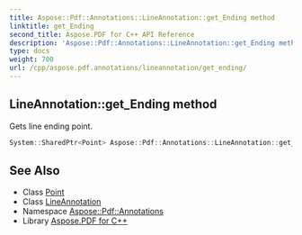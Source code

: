 ```yaml
---
title: Aspose::Pdf::Annotations::LineAnnotation::get_Ending method
linktitle: get_Ending
second_title: Aspose.PDF for C++ API Reference
description: 'Aspose::Pdf::Annotations::LineAnnotation::get_Ending method. Gets line ending point in C++.'
type: docs
weight: 700
url: /cpp/aspose.pdf.annotations/lineannotation/get_ending/
---
```

## LineAnnotation::get_Ending method


Gets line ending point.

```cpp
System::SharedPtr<Point> Aspose::Pdf::Annotations::LineAnnotation::get_Ending()
```

## See Also

* Class [Point](../../../aspose.pdf/point/)
* Class [LineAnnotation](../)
* Namespace [Aspose::Pdf::Annotations](../../)
* Library [Aspose.PDF for C++](../../../)
